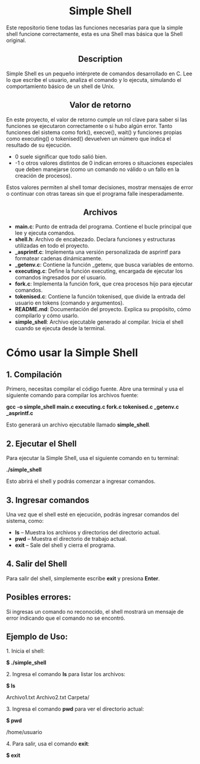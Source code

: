 <h1 align="center">Simple Shell</h1>

Este repositorio tiene todas las funciones necesarias para que la simple shell funcione correctamente, esta es una Shell mas básica que la Shell original.

<h2 align="center">Description</h2>

Simple Shell es un pequeño intérprete de comandos desarrollado en C. Lee lo que escribe el usuario, analiza el comando y lo ejecuta, simulando el comportamiento básico de un shell de Unix.

<h2 align="center">Valor de retorno</h2>

En este proyecto, el valor de retorno cumple un rol clave para saber si las funciones se ejecutaron correctamente o si hubo algún error. Tanto funciones del sistema como fork(), execve(), wait() y funciones propias como executing() o tokenised() devuelven un número que indica el resultado de su ejecución.

<ul>
  <li>0 suele significar que todo salió bien.</li>
  <li>-1 o otros valores distintos de 0 indican errores o situaciones especiales que deben manejarse (como un comando no válido o un fallo en la creación de procesos).</li>
</ul>
Estos valores permiten al shell tomar decisiones, mostrar mensajes de error o continuar con otras tareas sin que el programa falle inesperadamente.

<h2 align="center">Archivos</h2>
<ul>
  <li><strong>main.c</strong>: Punto de entrada del programa. Contiene el bucle principal que lee y ejecuta comandos.</li>
  <li><strong>shell.h</strong>: Archivo de encabezado. Declara funciones y estructuras utilizadas en todo el proyecto.</li>
  <li><strong>_asprintf.c</strong>: Implementa una versión personalizada de asprintf para formatear cadenas dinámicamente.</li>
  <li><strong>_getenv.c</strong>: Contiene la función _getenv, que busca variables de entorno.</li>
  <li><strong>executing.c</strong>: Define la función executing, encargada de ejecutar los comandos ingresados por el usuario.</li>
  <li><strong>fork.c</strong>: Implementa la función fork, que crea procesos hijo para ejecutar comandos.</li>
  <li><strong>tokenised.c</strong>: Contiene la función tokenised, que divide la entrada del usuario en tokens (comando y argumentos).</li>
  <li><strong>README.md</strong>: Documentación del proyecto. Explica su propósito, cómo compilarlo y cómo usarlo.</li>
  <li><strong>simple_shell</strong>: Archivo ejecutable generado al compilar. Inicia el shell cuando se ejecuta desde la terminal.</li>
</ul>


<h1>Cómo usar la Simple Shell</h1>

  <h2>1. Compilación</h2>
  <p>Primero, necesitas compilar el código fuente. Abre una terminal y usa el siguiente comando para compilar los archivos fuente:</p>
  <p><strong>gcc -o simple_shell main.c executing.c fork.c tokenised.c _getenv.c _asprintf.c</strong></p>
  <p>Esto generará un archivo ejecutable llamado <strong>simple_shell</strong>.</p>

  <h2>2. Ejecutar el Shell</h2>
  <p>Para ejecutar la Simple Shell, usa el siguiente comando en tu terminal:</p>
  <p><strong>./simple_shell</strong></p>
  <p>Esto abrirá el shell y podrás comenzar a ingresar comandos.</p>

  <h2>3. Ingresar comandos</h2>
  <p>Una vez que el shell esté en ejecución, podrás ingresar comandos del sistema, como:</p>
  <ul>
    <li><strong>ls</strong> – Muestra los archivos y directorios del directorio actual.</li>
    <li><strong>pwd</strong> – Muestra el directorio de trabajo actual.</li>
    <li><strong>exit</strong> – Sale del shell y cierra el programa.</li>
  </ul>

  <h2>4. Salir del Shell</h2>
  <p>Para salir del shell, simplemente escribe <strong>exit</strong> y presiona <strong>Enter</strong>.</p>

  <h2>Posibles errores:</h2>
  <p>Si ingresas un comando no reconocido, el shell mostrará un mensaje de error indicando que el comando no se encontró.</p>


<h2>Ejemplo de Uso:</h2>

<p>1. Inicia el shell:</p>
<p><strong>$ ./simple_shell</strong></p>

<p>2. Ingresa el comando <strong>ls</strong> para listar los archivos:</p>
<p><strong>$ ls</strong></p>
<p>Archivo1.txt  Archivo2.txt  Carpeta/</p>

<p>3. Ingresa el comando <strong>pwd</strong> para ver el directorio actual:</p>
<p><strong>$ pwd</strong></p>
<p>/home/usuario</p>

<p>4. Para salir, usa el comando <strong>exit</strong>:</p>
<p><strong>$ exit</strong></p>


